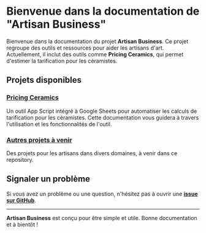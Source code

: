 # Bienvenue dans la documentation de "Artisan Business"

Bienvenue dans la documentation du projet **Artisan Business**. Ce projet regroupe des outils et ressources pour aider les artisans d'art. Actuellement, il inclut des outils comme **Pricing Ceramics**, qui permet d'estimer la tarification pour les céramistes.

## Projets disponibles

### [Pricing Ceramics](pricing-ceramics/index-pricing-ceramics.md)
Un outil App Script intégré à Google Sheets pour automatiser les calculs de tarification pour les céramistes. Cette documentation vous guidera à travers l'utilisation et les fonctionnalités de l'outil.

### [Autres projets à venir](#)
Des projets pour les artisans dans divers domaines, à venir dans ce repository.

## Signaler un problème

Si vous avez un problème ou une question, n'hésitez pas à ouvrir une **[issue sur GitHub](https://github.com/ton-utilisateur/artisan-business/issues)**.

---

**Artisan Business** est conçu pour être simple et utile. Bonne documentation et à bientôt !

